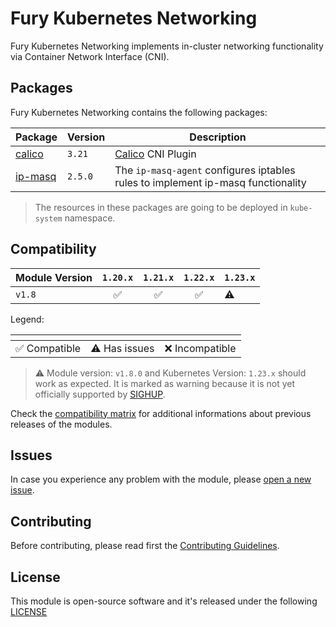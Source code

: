 # Fury Kubernetes Networking

Fury Kubernetes Networking implements in-cluster networking functionality via Container Network Interface (CNI).

## Packages

Fury Kubernetes Networking contains the following packages:

|          Package           | Version |                                   Description                                    |
| -------------------------- | ------- | -------------------------------------------------------------------------------- |
| [calico](katalog/calico)   | `3.21`  | [Calico][calico-page] CNI Plugin                                                 |
| [ip-masq](katalog/ip-masq) | `2.5.0` | The `ip-masq-agent` configures iptables rules to implement ip-masq functionality |

> The resources in these packages are going to be deployed in `kube-system` namespace.

## Compatibility

| Module Version |      `1.20.x`      |      `1.21.x`      |      `1.22.x`      | `1.23.x`  |
| -------------- | :----------------: | :----------------: | :----------------: | --------- |
| `v1.8`         | :white_check_mark: | :white_check_mark: | :white_check_mark: | :warning: |

Legend:

|            <!-- -->            |       <!-- -->        |      <!-- -->       |
| ------------------------------ | --------------------- | ------------------- |
| :white_check_mark:  Compatible | :warning:  Has issues | :x:    Incompatible |

> :warning: Module version: `v1.8.0` and Kubernetes Version: `1.23.x` should work as expected.
> It is marked as warning because it is not yet officially supported by [SIGHUP][sighup-page].

Check the [compatibility matrix][compatibility-matrix] for additional informations about previous releases of the modules.

## Issues

In case you experience any problem with the module, please [open a new issue](https://github.com/sighupio/fury-kubernetes-networking/issues/new/choose).

## Contributing

Before contributing, please read first the [Contributing Guidelines](docs/CONTRIBUTING.md).

## License

This module is open-source software and it's released under the following [LICENSE](LICENSE)

<!-- Links -->
[calico-page]: https://github.com/projectcalico/calico
[sighup-page]: https://sighup.io
[compatibility-matrix]: docs/COMPATIBILITY_MATRIX.md
